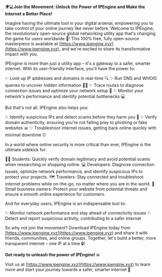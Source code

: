 🌍💻**Join the Movement: Unlock the Power of IPEngine and Make the Internet a Better Place!**

Imagine having the ultimate tool in your digital arsenal, empowering you to take control of your online journey like never before. Welcome to IPEngine, the revolutionary open-source global networking utility app that's changing the game for users worldwide 🚀! This 100% free, fully open-source masterpiece is available at [https://www.ipengine.xyz](https://www.ipengine.xyz), and we're excited to share its transformative impact with you.

IPEngine is more than just a utility app – it's a gateway to a safer, smarter internet. With its user-friendly interface, you'll have the power to:

✨ Look up IP addresses and domains in real-time 🔍
✨ Run DNS and WHOIS queries to uncover hidden information 🕵️‍♀️
✨ Trace routes to diagnose connection issues and optimize your network setup 📡
✨ Monitor your network's performance and identify potential bottlenecks 💻

But that's not all. IPEngine also helps you:

✨ Identify suspicious IPs and detect scams before they harm you 👀
✨ Verify domain authenticity, ensuring you're not falling prey to phishing or fake websites 📊
✨ Troubleshoot internet issues, getting back online quickly with minimal downtime ⏰

In a world where online security is more critical than ever, IPEngine is the ultimate sidekick for:

👩‍🎓 Students: Quickly verify domain legitimacy and avoid potential scams when researching or shopping online.
💻 Developers: Diagnose connection issues, optimize network performance, and identify suspicious IPs to protect your projects.
🗺️ Travelers: Stay connected and troubleshoot internet problems while on-the-go, no matter where you are in the world.
🏢 Small business owners: Protect your website from potential threats and ensure a smooth online experience for customers.

And for everyday users, IPEngine is an indispensable tool to:

✨ Monitor network performance and stay ahead of connectivity issues
✨ Detect and report suspicious activity, contributing to a safer internet

So why not join the movement? Download IPEngine today from [https://www.ipengine.xyz](https://www.ipengine.xyz) and share it with friends, communities, and online groups. Together, let's build a better, more transparent internet – one IP at a time 🔒!

**Get ready to unleash the power of IPEngine! 💥**

Visit us at [https://www.ipengine.xyz](https://www.ipengine.xyz) to learn more and start your journey towards a safer, smarter internet 🌟